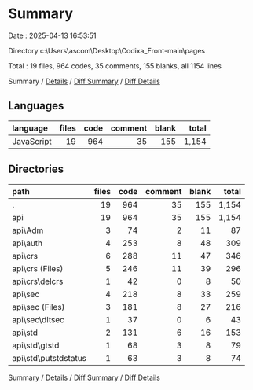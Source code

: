 # Summary

Date : 2025-04-13 16:53:51

Directory c:\\Users\\ascom\\Desktop\\Codixa_Front-main\\pages

Total : 19 files,  964 codes, 35 comments, 155 blanks, all 1154 lines

Summary / [Details](details.md) / [Diff Summary](diff.md) / [Diff Details](diff-details.md)

## Languages
| language | files | code | comment | blank | total |
| :--- | ---: | ---: | ---: | ---: | ---: |
| JavaScript | 19 | 964 | 35 | 155 | 1,154 |

## Directories
| path | files | code | comment | blank | total |
| :--- | ---: | ---: | ---: | ---: | ---: |
| . | 19 | 964 | 35 | 155 | 1,154 |
| api | 19 | 964 | 35 | 155 | 1,154 |
| api\\Adm | 3 | 74 | 2 | 11 | 87 |
| api\\auth | 4 | 253 | 8 | 48 | 309 |
| api\\crs | 6 | 288 | 11 | 47 | 346 |
| api\\crs (Files) | 5 | 246 | 11 | 39 | 296 |
| api\\crs\\delcrs | 1 | 42 | 0 | 8 | 50 |
| api\\sec | 4 | 218 | 8 | 33 | 259 |
| api\\sec (Files) | 3 | 181 | 8 | 27 | 216 |
| api\\sec\\dltsec | 1 | 37 | 0 | 6 | 43 |
| api\\std | 2 | 131 | 6 | 16 | 153 |
| api\\std\\gtstd | 1 | 68 | 3 | 8 | 79 |
| api\\std\\putstdstatus | 1 | 63 | 3 | 8 | 74 |

Summary / [Details](details.md) / [Diff Summary](diff.md) / [Diff Details](diff-details.md)